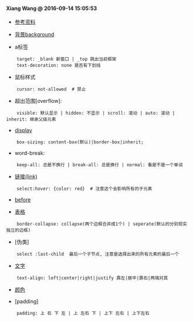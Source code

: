 #### Xiang Wang @ 2016-09-14 15:05:53

* [参考资料](https://www.douban.com/note/65562130/?type=like)

* [背景background](background背景.md)

* a标签

```
    target: _blank 新窗口 | _top 跳出当前框架
    text-decoration: none 是否有下划线
```
* 鼠标样式

```
    cursor: not-allowed  # 禁止
```
* 超出范围[overflow]:

```
    visible: 默认显示 | hidden: 不显示 | scroll: 滚动 | auto: 滚动 | inherit: 继承父级元素
```
* [display](./display.html)

```
    box-sizing: content-box(默认)|border-box|inherit;
```

* word-break:

```
    keep-all: 总是不换行 | break-all: 总是换行 | normal: 看是不是一个单词
```

* [链接(link)](./link.html)

```
    select:hover: {color: red}  # 注意这个会影响所有的子元素
```

* [before](./before伪类.html)

* [表格](./table.html)

```
    border-collapse: collapse(两个边框合并成1个) | seperate(默认的分别现实独立的边框)
```

* [伪类]

```
    select :last-child  最后一个子节点, 注意是选择出来的所有元素的最后一个
```
* [文字](./text.html)

```
    text-align: left|center|right|justify 靠左|居中|靠右|两端对其
```
* [颜色](./color颜色.html)

* [padding]

```
    padding: 上 右 下 左 | 上 左右 下 | 上下 左右 | 上下左右
```

